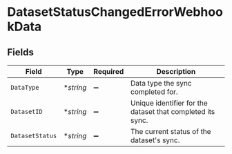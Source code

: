 # DatasetStatusChangedErrorWebhookData


## Fields

| Field                                                      | Type                                                       | Required                                                   | Description                                                |
| ---------------------------------------------------------- | ---------------------------------------------------------- | ---------------------------------------------------------- | ---------------------------------------------------------- |
| `DataType`                                                 | **string*                                                  | :heavy_minus_sign:                                         | Data type the sync completed for.                          |
| `DatasetID`                                                | **string*                                                  | :heavy_minus_sign:                                         | Unique identifier for the dataset that completed its sync. |
| `DatasetStatus`                                            | **string*                                                  | :heavy_minus_sign:                                         | The current status of the dataset's sync.                  |